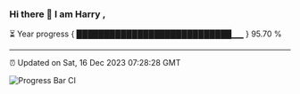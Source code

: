 ### Hi there 👋 I am Harry , 

⏳ Year progress { ████████████████████████████▁▁ } 95.70 %

---

⏰ Updated on Sat, 16 Dec 2023 07:28:28 GMT

![Progress Bar CI](https://github.com/duykhang68/duykhang68/workflows/Progress%20Bar%20CI/badge.svg)
